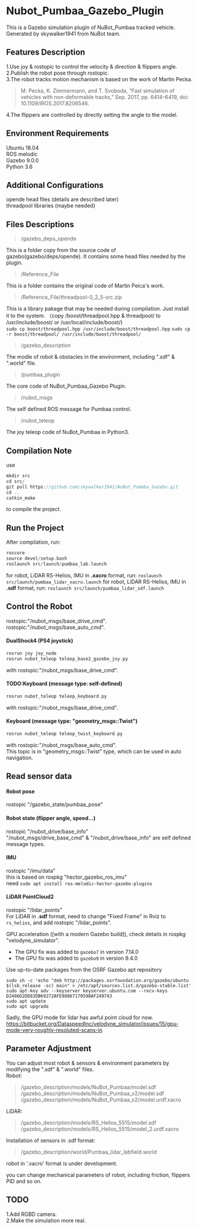 # Nubot_Pumbaa_Gazebo_Plugin
This is a Gazebo simulation plugin of NuBot_Pumbaa tracked vehicle.  
Generated by skywalker1941 from NuBot team.  

## Features Description
1.Use joy & rostopic to control the velocity & direction & flippers angle.  
2.Publish the robot pose through rostopic.  
3.The robot tracks motion mechanism is based on the work of Martin Pecka.  

>M. Pecka, K. Zimmermann, and T. Svoboda, “Fast simulation of vehicles with non-deformable tracks,” Sep. 2017, pp. 6414–6419, doi: 10.1109/IROS.2017.8206546.

4.The flippers are controlled by directly setting the angle to the model.  

## Environment Requirements
Ubuntu 18.04  
ROS melodic  
Gazebo 9.0.0  
Python 3.6  

## Additional Configurations
opende head files (details are described later)  
threadpool libraries (maybe needed)  

## Files Descriptions

>/gazebo_deps_opende  

This is a folder copy from the source code of gazebo(gazebo/deps/opende). It contains some head files needed by the plugin.  

>/Reference_File

This is a folder contains the original code of Martin Peica's work.  

>/Reference_File/threadpool-0_2_5-src.zip

This is a library pakage that may be needed during compilation. Just install it to the system. 
（copy /boost/threadpool.hpp & threadpool/ to /usr/include/boost/ or /usr/local/include/boost/)  
`sudo cp boost/threadpool.hpp /usr/include/boost/threadpool.hpp`
`sudo cp -r boost/threadpool/ /usr/include/boost/threadpool/`

>/gazebo_description

The modle of robot & obstacles in the environment, including ".sdf" & ".world" file.  

>/pumbaa_plugin

The core code of NuBot_Pumbaa_Gazebo Plugin.  

>/nubot_msgs

The self defined ROS message for Pumbaa control.  

>/nubot_teleop

The joy teleop code of NuBot_Pumbaa in Python3.

## Compilation Note

use  
```c++
mkdir src
cd src/
git pull https://github.com/skywalker1941/NuBot_Pummba_Gazebo.git
cd ..
catkin_make
```
to compile the project.  

## Run the Project
After compilation, run:  
```c++
roscore
source devel/setup.bash
roslaunch src/launch/pumbaa_lab.launch
```
for robot, LiDAR RS-Helios, IMU in <strong>.xacro</strong> format, run:
`roslaunch src/launch/pumbaa_lidar_xacro.launch`
for robot, LiDAR RS-Helios, IMU in <strong>.sdf</strong> format, run:
`roslaunch src/launch/pumbaa_lidar_sdf.launch`

## Control the Robot
rostopic:"/nubot_msgs/base_drive_cmd".  
rostopic:"/nubot_msgs/base_auto_cmd".  
#### DualShock4 (PS4 joystick)
```c++
rosrun joy joy_node
rosrun nubot_teleop teleop_base2_gazebo_joy.py
```
with rostopic:"/nubot_msgs/base_drive_cmd".  
#### TODO:Keyboard (message type: self-defined)  
```c++
rosrun nubot_teleop teleop_keyboard.py
```
with rostopic:"/nubot_msgs/base_drive_cmd".  
#### Keyboard (message type: "geometry_msgs::Twist")  
```c++
rosrun nubot_teleop teleop_twist_keyboard.py
```
with rostopic:"/nubot_msgs/base_auto_cmd".  
This topic is in "geometry_msgs::Twist" type, which can be used in auto navigation.  

## Read sensor data
#### Robot pose
rostopic "/gazebo_state/pumbaa_pose"  
#### Robot state (flipper angle, speed...)
rostopic "/nubot_drive/base_info"  
"/nubot_msgs/drive_base_cmd" & "/nubot_drive/base_info" are self defined message types.  
#### IMU
rostopic "/imu/data"  
this is based on rospkg "hector_gazebo_ros_imu"  
need `sudo apt install ros-melodic-hector-gazebo-plugins`  

#### LiDAR PointCloud2 
rostopic "/lidar_points"  
For LiDAR in <strong>.sdf</strong> format, need to change "Fixed Frame" in Rviz to `rs_helios`, and add rostopic "/lidar_points".  

GPU acceleration ([with a modern Gazebo build]), check details in rospkg "velodyne_simulator".
* The GPU fix was added to ```gazebo7``` in version 7.14.0
* The GPU fix was added to ```gazebo9``` in version 9.4.0

Use up-to-date packages from the OSRF Gazebo apt repository
```
sudo sh -c 'echo "deb http://packages.osrfoundation.org/gazebo/ubuntu $(lsb_release -sc) main" > /etc/apt/sources.list.d/gazebo-stable.list'
sudo apt-key adv --keyserver keyserver.ubuntu.com --recv-keys D2486D2DD83DB69272AFE98867170598AF249743
sudo apt update
sudo apt upgrade
```
Sadly, the GPU mode for lidar has awful point cloud for now.
https://bitbucket.org/DataspeedInc/velodyne_simulator/issues/15/gpu-mode-very-roughly-resoluted-scans-in

## Parameter Adjustment
You can adjust most robot & sensors & environment parameters by modifying the ".sdf" & ".world" files.  
Robot:  

>/gazebo_description/models/NuBot_Pumbaa/model.sdf
>/gazebo_description/models/NuBot_Pumbaa_v2/model.sdf
>/gazebo_description/models/NuBot_Pumbaa_v2/model.urdf.xacro

LiDAR:
>/gazebo_description/models/RS_Helios_5515/model.sdf
>/gazebo_description/models/RS_Helios_5515/model_2.urdf.xacro

Installation of sensors in .sdf format:
>/gazebo_description/world/Pumbaa_lidar_labfield.world

robot in '.xacro' format is under development.

you can change mechanical parameters of robot, including friction, flippers PID and so on.  

## TODO
1.Add RGBD camera.  
2.Make the simulation more real.  
